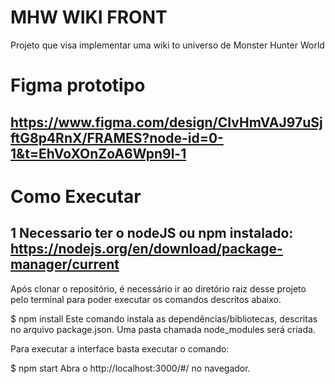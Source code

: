# MHW WIKI FRONT

Projeto que visa implementar uma wiki to universo de Monster Hunter World


# Figma prototipo

## https://www.figma.com/design/CIvHmVAJ97uSjftG8p4RnX/FRAMES?node-id=0-1&t=EhVoXOnZoA6Wpn9l-1



# Como Executar


## 1 Necessario ter o nodeJS ou npm instalado: https://nodejs.org/en/download/package-manager/current


Após clonar o repositório, é necessário ir ao diretório raiz desse projeto pelo terminal para poder executar os comandos descritos abaixo.

$ npm install
Este comando instala as dependências/bibliotecas, descritas no arquivo package.json. Uma pasta chamada node_modules será criada.

Para executar a interface basta executar o comando:

$ npm start
Abra o http://localhost:3000/#/ no navegador.
 